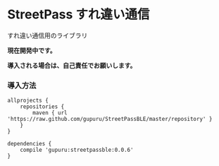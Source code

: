 # StreetPass すれ違い通信

すれ違い通信用のライブラリ

**現在開発中です。**

**導入される場合は、自己責任でお願いします。**

### 導入方法

```
allprojects {
    repositories {
        maven { url 'https://raw.github.com/gupuru/StreetPassBLE/master/repository' }
    }
}

```


```
dependencies {
    compile 'gupuru:streetpassble:0.0.6'
}

```
